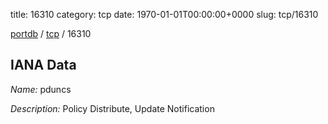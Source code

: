 title: 16310
category: tcp
date: 1970-01-01T00:00:00+0000
slug: tcp/16310

[portdb](/) / [tcp](/category/tcp.html) / 16310


## IANA Data

_Name:_ pduncs

_Description:_ Policy Distribute, Update Notification

